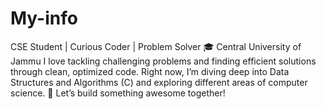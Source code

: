 # My-info
CSE Student | Curious Coder | Problem Solver 🎓 Central University of Jammu  I love tackling challenging problems and finding efficient solutions through clean, optimized code. Right now, I’m diving deep into Data Structures and Algorithms (C) and exploring different areas of computer science. 🔗 Let’s build something awesome together!
